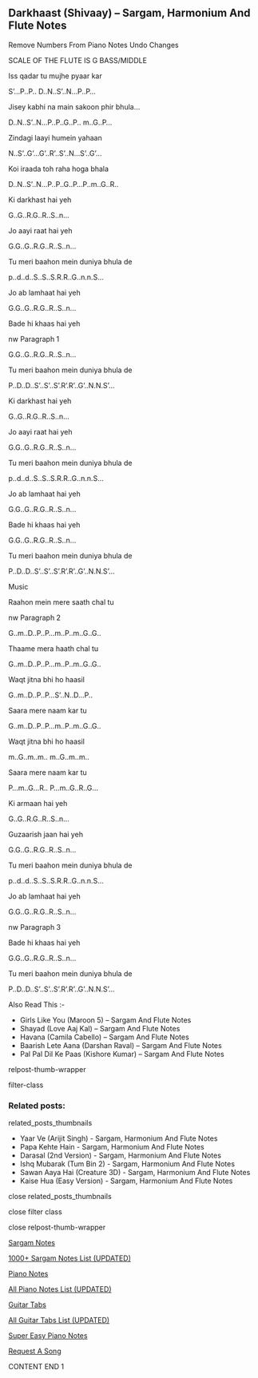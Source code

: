 
## Darkhaast (Shivaay) – Sargam, Harmonium And Flute Notes

Remove Numbers From Piano Notes
Undo Changes

SCALE OF THE FLUTE IS G BASS/MIDDLE

Iss qadar tu mujhe pyaar kar

S’…P..P.. D..N..S’..N…P..P…

Jisey kabhi na main sakoon phir bhula…

D..N..S’..N…P..P..G..P.. m..G..P…

Zindagi laayi humein yahaan

N..S’..G’…G’..R’..S’..N…S’..G’…

Koi iraada toh raha hoga bhala

D..N..S’..N…P..P..G..P…P..m..G..R..

Ki darkhast hai yeh

G..G..R.G..R..S..n…

Jo aayi raat hai yeh

G.G..G..R.G..R..S..n…

Tu meri baahon mein duniya bhula de

p..d..d..S..S..S.R.R..G..n.n.S…

Jo ab lamhaat hai yeh

G.G..G..R.G..R..S..n…

Bade hi khaas hai yeh

nw Paragraph 1

G.G..G..R.G..R..S..n…

Tu meri baahon mein duniya bhula de

P..D..D..S’..S’..S’.R’.R’..G’..N.N.S’…

Ki darkhast hai yeh

G..G..R.G..R..S..n…

Jo aayi raat hai yeh

G.G..G..R.G..R..S..n…

Tu meri baahon mein duniya bhula de

p..d..d..S..S..S.R.R..G..n.n.S…

Jo ab lamhaat hai yeh

G.G..G..R.G..R..S..n…

Bade hi khaas hai yeh

G.G..G..R.G..R..S..n…

Tu meri baahon mein duniya bhula de

P..D..D..S’..S’..S’.R’.R’..G’..N.N.S’…

Music

Raahon mein mere saath chal tu

nw Paragraph 2

G..m..D..P..P…m..P..m..G..G..

Thaame mera haath chal tu

G..m..D..P..P…m..P..m..G..G..

Waqt jitna bhi ho haasil

G..m..D..P..P…S’..N..D…P..

Saara mere naam kar tu

G..m..D..P..P…m..P..m..G..G..

Waqt jitna bhi ho haasil

m..G..m..m.. m..G..m..m..

Saara mere naam kar tu

P…m..G…R.. P…m..G..R..G…

Ki armaan hai yeh

G..G..R.G..R..S..n…

Guzaarish jaan hai yeh

G.G..G..R.G..R..S..n…

Tu meri baahon mein duniya bhula de

p..d..d..S..S..S.R.R..G..n.n.S…

Jo ab lamhaat hai yeh

G.G..G..R.G..R..S..n…

nw Paragraph 3

Bade hi khaas hai yeh

G.G..G..R.G..R..S..n…

Tu meri baahon mein duniya bhula de

P..D..D..S’..S’..S’.R’.R’..G’..N.N.S’…

Also Read This :-

* Girls Like You (Maroon 5) – Sargam And Flute Notes
* Shayad (Love Aaj Kal) – Sargam And Flute Notes
* Havana (Camila Cabello) – Sargam And Flute Notes
* Baarish Lete Aana (Darshan Raval) – Sargam And Flute Notes
* Pal Pal Dil Ke Paas (Kishore Kumar) – Sargam And Flute Notes

relpost-thumb-wrapper

filter-class

### Related posts:

related_posts_thumbnails

* Yaar Ve (Arijit Singh) - Sargam, Harmonium And Flute Notes
* Papa Kehte Hain - Sargam, Harmonium And Flute Notes
* Darasal (2nd Version) - Sargam, Harmonium And Flute Notes
* Ishq Mubarak (Tum Bin 2) - Sargam, Harmonium And Flute Notes
* Sawan Aaya Hai (Creature 3D) - Sargam, Harmonium And Flute Notes
* Kaise Hua (Easy Version) - Sargam, Harmonium And Flute Notes

close related_posts_thumbnails

close filter class

close relpost-thumb-wrapper

[Sargam Notes](https://www.notationsworld.com/sargam-notes.html)

[1000+ Sargam Notes List (UPDATED)](https://www.notationsworld.com/all-songs-list-sargam-notes.html)

[Piano Notes](https://www.notationsworld.com/piano-notes.html)

[All Piano Notes List (UPDATED)](https://www.notationsworld.com/all-songs-list-piano-notes.html)

[Guitar Tabs](https://www.notationsworld.com/guitar-tabs.html)

[All Guitar Tabs List (UPDATED)](https://www.notationsworld.com/all-songs-list-guitar-tabs.html)

[Super Easy Piano Notes](https://studywall.in/)

[Request A Song](https://www.notationsworld.com/request-a-song.html)

CONTENT END 1

